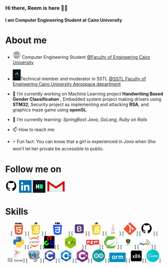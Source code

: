 ### Hi there, Reem is here 👋😊
#### I am Computer Engineering Student at Cairo University

<!--
**reem-atalah/reem-atalah** is a ✨ _special_ ✨ repository because its `README.md` (this file) appears on your GitHub profile.

Here are some ideas to get you started:


- 👯 I’m looking to collaborate on ...
- 🤔 I’m looking for help with ...
- 💬 Ask me about ...
- 😄 Pronouns: ...

-->
# About me 
- <img src="https://github.com/reem-atalah/reem-atalah/blob/main/imgs/CUFE.png" width="25" draggable="false"> Computer Engineering Student  <a href="http://eng.cu.edu.eg/ar/">@Faculty of Engineering Cairo University</a>
- <img src="https://github.com/reem-atalah/reem-atalah/blob/main/imgs/sstl.png" width="25" draggable="false">Technical member and moderator in SSTL  <a href="https://www.linkedin.com/company/sst-lab/mycompany/">@SSTL Faculty of Engineering Cairo University Aerospace department</a>

- 🔭 I’m currently working on Machine Learning project **Handwriting Based Gender Classification** , Embedded system project making drivers using **STM32**, Security project as implementing and attacking **RSA**, and graphics maze game using **openGL**.

- 🌱 I’m currently learning: *SpringBoot Java*, *GoLang*, *Ruby on Rails*

- 📫 How to reach me: 

- ⚡ Fun fact: You can know that a girl is experienced in *Java* when She won’t let her private be accessible to public.

# Follow me on
[<img src='https://github.com/reem-atalah/reem-atalah/blob/main/imgs/github.jpg' alt='github' height='40'>](https://github.com/reem-atalah)  [<img src='https://github.com/reem-atalah/reem-atalah/blob/main/imgs/linkedin.jpg' alt='linkedin' height='40'>](https://www.linkedin.com/in/reem-attallah-4484b9190/)  [<img src='https://github.com/reem-atalah/reem-atalah/blob/main/imgs/HackerRank.jpg' alt='hackerrank' height='40'>](https://www.hackerrank.com/reem_atalah1)  [<img src='https://github.com/reem-atalah/reem-atalah/blob/main/imgs/gmail.jpg' alt='gmail' height='40'>](mailto:reem.atalah1@gmail.com)  

# Skills
<div align="center">
[<img src='https://github.com/reem-atalah/reem-atalah/blob/main/imgs/html.jpg' height='40'>]  
[<img src='https://github.com/reem-atalah/reem-atalah/blob/main/imgs/js.png' height='40'>] 
[<img src='https://github.com/reem-atalah/reem-atalah/blob/main/imgs/css.png' height='40'>]
[<img src='https://github.com/reem-atalah/reem-atalah/blob/main/imgs/bootstrap.jpg' height='40'>]
[<img src='https://github.com/reem-atalah/reem-atalah/blob/main/imgs/js.png' height='40'>]
[<img src='https://github.com/reem-atalah/reem-atalah/blob/main/imgs/java.jpg' height='40'>]
[<img src='https://github.com/reem-atalah/reem-atalah/blob/main/imgs/Git.png' height='40'>]
[<img src='https://github.com/reem-atalah/reem-atalah/blob/main/imgs/github.jpg' height='40'>]
[<img src='https://github.com/reem-atalah/reem-atalah/blob/main/imgs/python.png' height='40'>] 
[<img src='https://github.com/reem-atalah/reem-atalah/blob/main/imgs/jupyter.png' height='40'>] 
[<img src='https://github.com/reem-atalah/reem-atalah/blob/main/imgs/opencv.png' height='40'>] 
[<img src='https://github.com/reem-atalah/reem-atalah/blob/main/imgs/node.png' height='40'>] 
[<img src='https://github.com/reem-atalah/reem-atalah/blob/main/imgs/npm.png' height='40'>] 
[<img src='https://github.com/reem-atalah/reem-atalah/blob/main/imgs/spring.png' height='40'>]
[<img src='https://github.com/reem-atalah/reem-atalah/blob/main/imgs/mongodb.jpg' height='40'>]
[<img src='https://github.com/reem-atalah/reem-atalah/blob/main/imgs/mysql.png' height='40'>] 
[<img src='https://github.com/reem-atalah/reem-atalah/blob/main/imgs/microsoftSQL.png' height='40'>] 
[<img src='https://github.com/reem-atalah/reem-atalah/blob/main/imgs/postgresql.jpg' height='40'>]
[<img src='https://github.com/reem-atalah/reem-atalah/blob/main/imgs/c.png' height='40'>]
[<img src='https://github.com/reem-atalah/reem-atalah/blob/main/imgs/cpp.png' height='40'>]
[<img src='https://github.com/reem-atalah/reem-atalah/blob/main/imgs/csharp.png' height='40'>]
[<img src='https://github.com/reem-atalah/reem-atalah/blob/main/imgs/arduino.jpg' height='40'>]
[<img src='https://github.com/reem-atalah/reem-atalah/blob/main/imgs/arm.png' height='30'>] 
[<img src='https://github.com/reem-atalah/reem-atalah/blob/main/imgs/assembly.png' height='40'>] 
[<img src='https://github.com/reem-atalah/reem-atalah/blob/main/imgs/canva.png' height='40'>]
</div>

  <!--
[![Anurag's github stats](https://github-readme-stats.vercel.app/api?username=osamamagdy&count_private=true&show_icons=true&theme=radical(https://github.com/anuraghazra/github-readme-stats)
[![Top Langs](https://github-readme-stats.vercel.app/api/top-langs/?username=osamamagdy&show_icons=true&theme=radical&layout=compact(https://github.com/anuraghazra/github-readme-stats)
</div>


<p align="center"> 
  Visitor count<br>
  <img src="https://profile-counter.glitch.me/reem-atalah/count.svg" />
</p> -->


